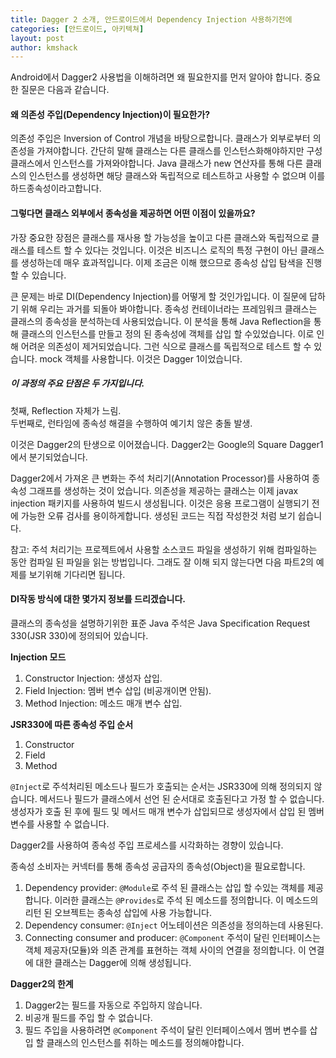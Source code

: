 ```yaml
---
title: Dagger 2 소개, 안드로이드에서 Dependency Injection 사용하기전에
categories: [안드로이드, 아키텍쳐]
layout: post
author: kmshack
---
```


Android에서 Dagger2 사용법을 이해하려면 왜 필요한지를 먼저 알아야 합니다. 중요한 질문은 다음과 같습니다.

#### 왜 의존성 주입(Dependency Injection)이 필요한가?
의존성 주입은 Inversion of Control 개념을 바탕으로합니다. 클래스가 외부로부터 의존성을 가져야합니다. 간단히 말해 클래스는 다른 클래스를 인스턴스화해야하지만 구성 클래스에서 인스턴스를 가져와야합니다. Java 클래스가 new 연산자를 통해 다른 클래스의 인스턴스를 생성하면 해당 클래스와 독립적으로 테스트하고 사용할 수 없으며 이를 하드종속성이라고합니다.  


#### 그렇다면 클래스 외부에서 종속성을 제공하면 어떤 이점이 있을까요?
가장 중요한 장점은 클래스를 재사용 할 가능성을 높이고 다른 클래스와 독립적으로 클래스를 테스트 할 수 있다는 것입니다. 이것은 비즈니스 로직의 특정 구현이 아닌 클래스를 생성하는데 매우 효과적입니다. 이제 조금은 이해 했으므로 종속성 삽입 탐색을 진행할 수 있습니다.  

큰 문제는 바로 DI(Dependency Injection)를 어떻게 할 것인가입니다.
이 질문에 답하기 위해 우리는 과거를 되돌아 봐야합니다. 종속성 컨테이너라는 프레임워크 클래스는 클래스의 종속성을 분석하는데 사용되었습니다. 이 분석을 통해 Java Reflection을 통해 클래스의 인스턴스를 만들고 정의 된 종속성에 객체를 삽입 할 수있었습니다. 이로 인해 어려운 의존성이 제거되었습니다. 그런 식으로 클래스를 독립적으로 테스트 할 수 있습니다. mock 객체를 사용합니다. 이것은 Dagger 1이었습니다.


##### 이 과정의 주요 단점은 두 가지입니다.
첫째, Reflection 자체가 느림.  
두번째로, 런타임에 종속성 해결을 수행하여 예기치 않은 충돌 발생.  

이것은 Dagger2의 탄생으로 이어졌습니다. Dagger2는 Google의 Square Dagger1에서 분기되었습니다.

Dagger2에서 가져온 큰 변화는 주석 처리기(Annotation Processor)를 사용하여 종속성 그래프를 생성하는 것이 었습니다. 의존성을 제공하는 클래스는 이제 javax injection 패키지를 사용하여 빌드시 생성됩니다. 이것은 응용 프로그램이 실행되기 전에 가능한 오류 검사를 용이하게합니다. 생성된 코드는 직접 작성한것 처럼 보기 쉽습니다.

참고: 주석 처리기는 프로젝트에서 사용할 소스코드 파일을 생성하기 위해 컴파일하는 동안 컴파일 된 파일을 읽는 방법입니다.
그래도 잘 이해 되지 않는다면 다음 파트2의 예제를 보기위해 기다리면 됩니다.


#### DI작동 방식에 대한 몇가지 정보를 드리겠습니다.
클래스의 종속성을 설명하기위한 표준 Java 주석은 Java Specification Request 330(JSR 330)에 정의되어 있습니다.

**Injection 모드**
1. Constructor Injection: 생성자 삽입.
2. Field Injection: 멤버 변수 삽입 (비공개이면 안됨).
3. Method Injection: 메소드 매개 변수 삽입.  

**JSR330에 따른 종속성 주입 순서**
1. Constructor
2. Field
3. Method


`@Inject`로 주석처리된 메소드나 필드가 호출되는 순서는 JSR330에 의해 정의되지 않습니다. 메서드나 필드가 클래스에서 선언 된 순서대로 호출된다고 가정 할 수 없습니다. 생성자가 호출 된 후에 필드 및 메서드 매개 변수가 삽입되므로 생성자에서 삽입 된 멤버 변수를 사용할 수 없습니다.

Dagger2를 사용하여 종속성 주입 프로세스를 시각화하는 경향이 있습니다.

종속성 소비자는 커넥터를 통해 종속성 공급자의 종속성(Object)을 필요로합니다.
1. Dependency provider: `@Module`로 주석 된 클래스는 삽입 할 수있는 객체를 제공합니다. 이러한 클래스는 `@Provides`로 주석 된 메소드를 정의합니다. 이 메소드의 리턴 된 오브젝트는 종속성 삽입에 사용 가능합니다.
2. Dependency consumer: `@Inject` 어노테이션은 의존성을 정의하는데 사용된다.
3. Connecting consumer and producer: `@Component` 주석이 달린 인터페이스는 객체 제공자(모듈)와 의존 관계를 표현하는 객체 사이의 연결을 정의합니다. 이 연결에 대한 클래스는 Dagger에 의해 생성됩니다.  

**Dagger2의 한계**
1. Dagger2는 필드를 자동으로 주입하지 않습니다.
2. 비공개 필드를 주입 할 수 없습니다.
3. 필드 주입을 사용하려면 `@Component` 주석이 달린 인터페이스에서 멤버 변수를 삽입 할 클래스의 인스턴스를 취하는 메소드를 정의해야합니다.

